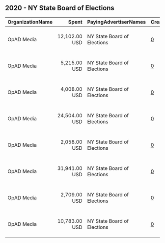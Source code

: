 ## 2020 - NY State Board of Elections 
|OrganizationName|Spent|PayingAdvertiserNames|CreativeUrls|Impressions|Genders|AgeBrackets|CountryCodes|BillingAddresses|CandidateBallotInformation|
|:---|---:|:---|:---|---:|:---|:---|:---|:---|:---|
|OpAD Media|12,102.00 USD|NY State Board of Elections|[0](https://www.snap.com/political-ads/asset/69f57701607233be223522ba05d150d02be967970265ebf8c813443771fdfb21?mediaType=mp4)|2,777,326||18-24|united states|"275 Madison Avenue, Suite 2200,New York ,10016,US"||
|OpAD Media|5,215.00 USD|NY State Board of Elections|[0](https://www.snap.com/political-ads/asset/ec689b0b7d438634c0e007883d41c6352290e8421f773f2fbc137f89a91f7c9f?mediaType=mp4)|1,502,981||18-24|united states|"275 Madison Avenue, Suite 2200,New York ,10016,US"||
|OpAD Media|4,008.00 USD|NY State Board of Elections|[0](https://www.snap.com/political-ads/asset/e08bed4b72a1b17dc9a104475a7eed4bed78657d78a96845a6a2a4d21e6cea24?mediaType=mp4)|308,204||18-24|united states|"275 Madison Avenue, Suite 2200,New York ,10016,US"||
|OpAD Media|24,504.00 USD|NY State Board of Elections|[0](https://www.snap.com/political-ads/asset/69f57701607233be223522ba05d150d02be967970265ebf8c813443771fdfb21?mediaType=mp4)|7,187,139||18-24|united states|"275 Madison Avenue, Suite 2200,New York ,10016,US"||
|OpAD Media|2,058.00 USD|NY State Board of Elections|[0](https://www.snap.com/political-ads/asset/a2c3c49a1cd00e9da83094b5a3c312c00af6da198b4a0083691ab0ab68dd215b?mediaType=mp4)|110,883||18-24|united states|"275 Madison Avenue, Suite 2200,New York ,10016,US"||
|OpAD Media|31,941.00 USD|NY State Board of Elections|[0](https://www.snap.com/political-ads/asset/a8a57e48c425e0689c232d630bdb044a9185ceae453930de9eb1a78bf598cff7?mediaType=mp4)|6,630,168||18-24|united states|"275 Madison Avenue, Suite 2200,New York ,10016,US"||
|OpAD Media|2,709.00 USD|NY State Board of Elections|[0](https://www.snap.com/political-ads/asset/e08bed4b72a1b17dc9a104475a7eed4bed78657d78a96845a6a2a4d21e6cea24?mediaType=mp4)|191,908||18-24|united states|"275 Madison Avenue, Suite 2200,New York ,10016,US"||
|OpAD Media|10,783.00 USD|NY State Board of Elections|[0](https://www.snap.com/political-ads/asset/ec689b0b7d438634c0e007883d41c6352290e8421f773f2fbc137f89a91f7c9f?mediaType=mp4)|3,315,531||18-24|united states|"275 Madison Avenue, Suite 2200,New York ,10016,US"||
